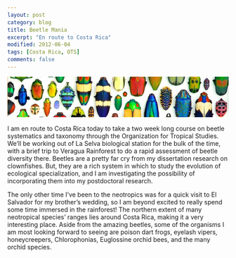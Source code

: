 ```yaml
---
layout: post
category: blog
title: Beetle Mania
excerpt: "En route to Costa Rica"
modified: 2012-06-04
tags: [Costa Rica, OTS]
comments: false
---
```


![beetles crop](/assets/images/beetles-cropped.jpg)

I am en route to Costa Rica today to take a two week long course on beetle systematics and taxonomy through the Organization for Tropical Studies. We’ll be working out of La Selva biological station for the bulk of the time, with a brief trip to Veragua Rainforest to do a rapid assessment of beetle diversity there. Beetles are a pretty far cry from my dissertation research on clownfishes. But, they are a rich system in which to study the evolution of ecological specialization, and I am investigating the possibility of incorporating them into my postdoctoral research.

The only other time I’ve been to the neotropics was for a quick visit to El Salvador for my brother’s wedding, so I am beyond excited to really spend some time immersed in the rainforest! The northern extent of many neotropical species’ ranges lies around Costa Rica, making it a very interesting place. Aside from the amazing beetles, some of the organisms I am most looking forward to seeing are poison dart frogs, eyelash vipers, honeycreepers, Chlorophonias, Euglossine orchid bees, and the many orchid species.
